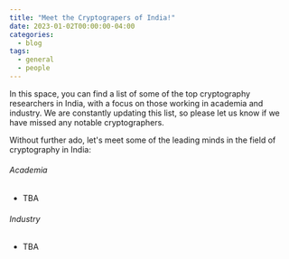 ```yaml
---
title: "Meet the Cryptograpers of India!"
date: 2023-01-02T00:00:00-04:00
categories:
  - blog
tags:
  - general
  - people
---
```


In this space, you can find a list of some of the top cryptography researchers in India, with a focus on those working in academia and industry. We are constantly updating this list, so please let us know if we have missed any notable cryptographers.

Without further ado, let's meet some of the leading minds in the field of cryptography in India:

###### Academia

- TBA

###### Industry

- TBA